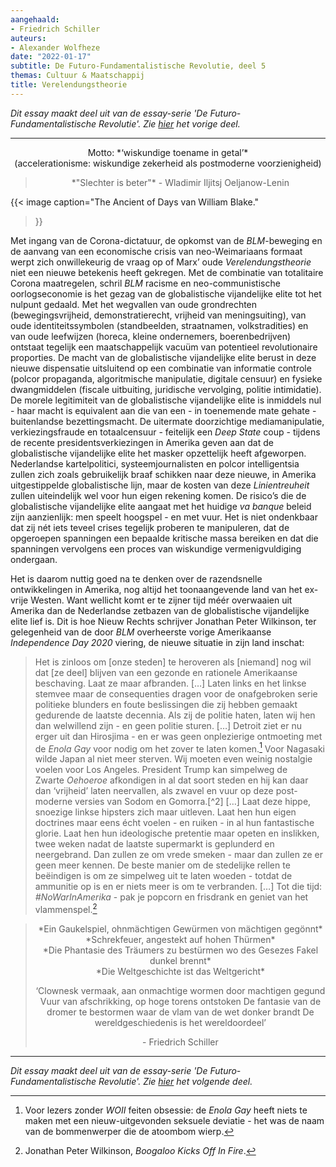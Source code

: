 ```yaml
---
aangehaald:
- Friedrich Schiller
auteurs:
- Alexander Wolfheze
date: "2022-01-17"
subtitle: De Futuro-Fundamentalistische Revolutie, deel 5
themas: Cultuur & Maatschappij
title: Verelendungstheorie
---
```



_Dit essay maakt deel uit van de essay-serie 'De Futuro-Fundamentalistische Revolutie'. Zie [hier](https://reactionair.nl/artikelen/hybridisering/) het vorige deel._

---


<p style="text-align: center;">
Motto: *‘wiskundige toename in getal’*<br>
(accelerationisme: wiskundige zekerheid als postmoderne voorzienigheid)
</p>

<blockquote style="text-align: center;">
<p>*"Slechter is beter"* - Wladimir Iljitsj Oeljanow-Lenin</p>
</blockquote>

{{< image
	caption="The Ancient of Days van William Blake."
>}}

Met ingang van de Corona-dictatuur, de opkomst van de *BLM*-beweging en de aanvang van een economische crisis van neo-Weimariaans formaat werpt zich onwillekeurig de vraag op of Marx’ oude _Verelendungstheorie_ niet een nieuwe betekenis heeft gekregen. Met de combinatie van totalitaire Corona maatregelen, schril _BLM_ racisme en neo-communistische oorlogseconomie is het gezag van de globalistische vijandelijke elite tot het nulpunt gedaald. Met het wegvallen van oude grondrechten (bewegingsvrijheid, demonstratierecht, vrijheid van meningsuiting), van oude identiteitssymbolen (standbeelden, straatnamen, volkstradities) en van oude leefwijzen (horeca, kleine ondernemers, boerenbedrijven) ontstaat tegelijk een maatschappelijk vacuüm van potentieel revolutionaire proporties. De macht van de globalistische vijandelijke elite berust in deze nieuwe dispensatie uitsluitend op een  combinatie van informatie controle (polcor propaganda, algoritmische manipulatie, digitale censuur) en fysieke dwangmiddelen (fiscale uitbuiting, juridische vervolging, politie intimidatie). De morele legitimiteit van de globalistische vijandelijke elite is inmiddels nul - haar macht is equivalent aan die van een - in toenemende mate gehate - buitenlandse bezettingsmacht. De uitermate doorzichtige mediamanipulatie, verkiezingsfraude en totaalcensuur - feitelijk een _Deep State_ coup - tijdens de recente presidentsverkiezingen in Amerika geven aan dat de globalistische vijandelijke elite het masker opzettelijk heeft afgeworpen. Nederlandse kartelpolitici, systeemjournalisten en polcor intelligentsia zullen zich zoals gebruikelijk braaf schikken naar deze nieuwe, in Amerika uitgestippelde globalistische lijn, maar de kosten van deze _Linientreuheit_ zullen uiteindelijk wel voor hun eigen rekening komen. De risico’s die de globalistische vijandelijke elite aangaat met het huidige _va banque_ beleid zijn aanzienlijk: men speelt hoogspel - en met vuur. Het is niet ondenkbaar dat zij nét iets teveel crises tegelijk proberen te manipuleren, dat de opgeroepen spanningen een bepaalde kritische massa bereiken en dat die spanningen vervolgens een proces van wiskundige vermenigvuldiging ondergaan. 

Het is daarom nuttig goed na te denken over de razendsnelle ontwikkelingen in Amerika, nog altijd het toonaangevende land van het ex-vrije Westen. Want wellicht komt er te zijner tijd méér overwaaien uit Amerika dan de Nederlandse zetbazen van de globalistische vijandelijke elite lief is. Dit is hoe Nieuw Rechts schrijver Jonathan Peter Wilkinson, ter gelegenheid van de door _BLM_ overheerste vorige Amerikaanse _Independence Day 2020_ viering, de nieuwe situatie in zijn land inschat:

>Het is zinloos om [onze steden] te heroveren als [niemand] nog wil dat [ze deel] blijven van een gezonde en rationele Amerikaanse beschaving. Laat ze maar afbranden. […] Laten links en het linkse stemvee maar de consequenties dragen voor de onafgebroken serie politieke blunders en foute beslissingen die zij hebben gemaakt gedurende de laatste decennia. Als zij de politie haten, laten wij hen dan welwillend zijn - en geen politie sturen. […] Detroit ziet er nu erger uit dan Hirosjima - en er was geen onplezierige ontmoeting met de _Enola Gay_ voor nodig om het zover te laten komen.[^1] Voor Nagasaki wilde Japan al niet meer sterven. Wij moeten even weinig nostalgie voelen voor Los Angeles. President Trump kan simpelweg de Zwarte _Oehoeroe_ afkondigen in al dat soort steden en hij kan daar dan ‘vrijheid’ laten neervallen, als zwavel en vuur op deze post-moderne versies van Sodom en Gomorra.[^2] […] Laat deze hippe, snoezige linkse hipsters zich maar uitleven. Laat hen hun eigen doctrines maar eens écht voelen - en ruiken - in al hun fantastische glorie. Laat hen hun ideologische pretentie maar opeten en inslikken, twee weken nadat de laatste supermarkt is geplunderd en neergebrand. Dan zullen ze om vrede smeken - maar dan zullen ze er geen meer kennen. De beste manier om de stedelijke rellen te beëindigen is om ze simpelweg uit te laten woeden - totdat de ammunitie op is en er niets meer is om te verbranden. […] Tot die tijd: _#NoWarInAmerika_ - pak je popcorn en frisdrank en geniet van het vlammenspel.[^3]

<blockquote style="text-align: center;">
<p>*Ein Gaukelspiel, ohnmächtigen Gewürmen von mächtigen gegönnt*<br>
*Schrekfeuer, angestekt auf hohen Thürmen*<br>
*Die Phantasie des Träumers zu bestürmen wo des Gesezes Fakel dunkel brennt*<br>
*Die Weltgeschichte ist das Weltgericht*</p>
<p>‘Clownesk vermaak, aan onmachtige wormen door machtigen gegund
Vuur van afschrikking, op hoge torens ontstoken
De fantasie van de dromer te bestormen waar de vlam van de wet donker brandt
De wereldgeschiedenis is het wereldoordeel’</p>
<p>- Friedrich Schiller</p>
</blockquote>


---

_Dit essay maakt deel uit van de essay-serie 'De Futuro-Fundamentalistische Revolutie'. Zie [hier](https://reactionair.nl/artikelen/die-tyranny-verdrijven/) het volgende deel._


[^1]: Voor lezers zonder _WOII_ feiten obsessie: de _Enola Gay_ heeft niets te maken met een nieuw-uitgevonden seksuele deviatie - het was de naam van de bommenwerper die de atoombom wierp.
[^1]: Voor lezers die door _BLM_ nog niet werden geïnspireerd Swahili te leren: _Oehoeroe_ betekent ‘vrijheid’. 
[^3]: Jonathan Peter Wilkinson, _Boogaloo Kicks Off In Fire_.

